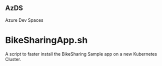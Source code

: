 ## AzDS
Azure Dev Spaces

# BikeSharingApp.sh
A script to faster install the BikeSharing Sample app on a new Kubernetes Cluster.


